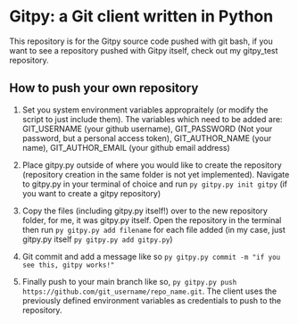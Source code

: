 # Gitpy: a Git client written in Python

This repository is for the Gitpy source code pushed with git bash, if you want to see a repository pushed with Gitpy itself, check out my gitpy_test repository.

## How to push your own repository

1. Set you system environment variables appropraitely (or modify the script to just include them). The variables which need to be added are: GIT_USERNAME (your github username), GIT_PASSWORD (Not your password, but a personal access token), GIT_AUTHOR_NAME (your name), GIT_AUTHOR_EMAIL (your github email address)

2. Place gitpy.py outside of where you would like to create the repository (repository creation in the same folder is not yet implemented). Navigate to gitpy.py in your terminal of choice and run `py gitpy.py init gitpy` (if you want to create a gitpy repository)

3. Copy the files (including gitpy.py itself!) over to the new repository folder, for me, it was gitpy.py itself. Open the repository in the terminal then run `py gitpy.py add filename` for each file added (in my case, just gitpy.py itself `py gitpy.py add gitpy.py`)

4. Git commit and add a message like so `py gitpy.py commit -m "if you see this, gitpy works!"`

5. Finally push to your main branch like so, `py gitpy.py push https://github.com/git_username/repo_name.git`. The client uses the previously defined environment variables as credentials to push to the repository.